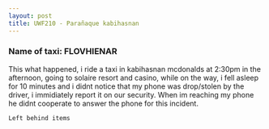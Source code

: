 ```yaml
---
layout: post
title: UWF210 - Parañaque kabihasnan
---
```


### Name of taxi: FLOVHIENAR

This what happened, i ride a taxi in kabihasnan mcdonalds at 2:30pm in the afternoon, going to solaire resort and casino, while on the way, i fell asleep for 10 minutes and i didnt notice that my phone was drop/stolen by the driver, i immidiately report it on our security. When im reaching my phone he didnt cooperate to answer the phone for this incident. 

```Left behind items```
